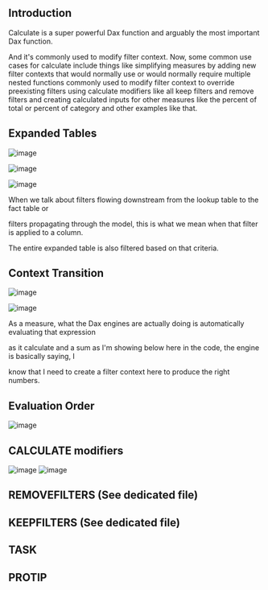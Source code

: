 ## Introduction

Calculate is a super powerful Dax function and arguably the most important Dax function.

And it's commonly used to modify filter context.
Now, some common use cases for calculate include things like simplifying measures by adding new filter
contexts that would normally use or would normally require multiple nested functions commonly used to
modify filter context to override preexisting filters using calculate modifiers like all keep filters
and remove filters and creating calculated inputs for other measures like the percent of total or percent
of category and other examples like that.

## Expanded Tables
![image](https://github.com/liubovkyry/DAX/assets/118057504/58081ba3-ed0c-4ae4-beec-21bd63216764)

![image](https://github.com/liubovkyry/DAX/assets/118057504/c4af0237-e66d-4bf4-aa1e-53a30f3abbdc)

![image](https://github.com/liubovkyry/DAX/assets/118057504/8f213e1f-9146-4cc9-81b6-ab229c1703c1)


When we talk about filters flowing downstream from the lookup table to the fact table or

filters propagating through the model, this is what we mean when that filter is applied to a column.

The entire expanded table is also filtered based on that criteria.

## Context Transition

![image](https://github.com/liubovkyry/DAX/assets/118057504/c09b9743-b937-4659-b714-15ca2381789d)

![image](https://github.com/liubovkyry/DAX/assets/118057504/02d36f97-9965-4818-acfe-fe52ddf3dd10)

As a measure, what the Dax engines are actually doing is automatically evaluating that expression

as it calculate and a sum as I'm showing below here in the code, the engine is basically saying, I

know that I need to create a filter context here to produce the right numbers.

## Evaluation Order

![image](https://github.com/liubovkyry/DAX/assets/118057504/a2cac943-9789-4c3c-912d-218f1d164082)
## CALCULATE modifiers
![image](https://github.com/liubovkyry/DAX/assets/118057504/bf17cd64-ce6c-47c9-8ed0-dc8ff77c750c)
![image](https://github.com/liubovkyry/DAX/assets/118057504/7a3342fd-ca4e-474d-9e22-c2b0fc319448)

## REMOVEFILTERS (See dedicated file)
## KEEPFILTERS (See dedicated file)
## TASK
## PROTIP
